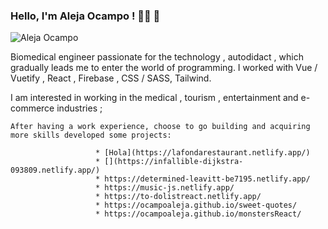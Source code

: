 ### Hello, I'm Aleja Ocampo ! 👩‍💻 👋

 ![Aleja Ocampo](https://blog-cms.workifit.com/wp-content/uploads/2021/01/0_K2WLMTExLyida7OR.gif)


   Biomedical engineer passionate for the technology , autodidact , which gradually leads me to enter the world of programming. 
                  I worked with Vue / Vuetify , React , Firebase , CSS / SASS, Tailwind.
       
   I am interested in working in the medical , tourism , entertainment and e-commerce industries ;

    After having a work experience, choose to go building and acquiring more skills developed some projects:
                        
                       * [Hola](https://lafondarestaurant.netlify.app/)
                       * [](https://infallible-dijkstra-093809.netlify.app/)
                       * https://determined-leavitt-be7195.netlify.app/
                       * https://music-js.netlify.app/
                       * https://to-dolistreact.netlify.app/
                       * https://ocampoaleja.github.io/sweet-quotes/
                       * https://ocampoaleja.github.io/monstersReact/
